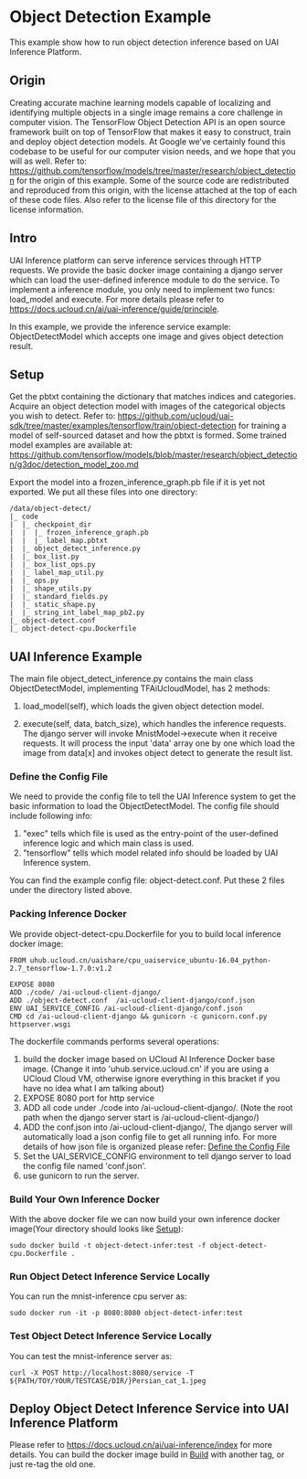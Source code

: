 # Object Detection Example
This example show how to run object detection inference based on UAI Inference Platform.
## Origin
Creating accurate machine learning models capable of localizing and identifying multiple objects in a single image remains a core challenge in computer vision. The TensorFlow Object Detection API is an open source framework built on top of TensorFlow that makes it easy to construct, train and deploy object detection models. At Google we’ve certainly found this codebase to be useful for our computer vision needs, and we hope that you will as well. Refer to: https://github.com/tensorflow/models/tree/master/research/object_detection for the origin of this example. Some of the source code are redistributed and reproduced from this origin, with the license attached at the top of each of these code files. Also refer to the license file of this directory for the license information.


## Intro
UAI Inference platform can serve inference services through HTTP requests. We provide the basic docker image containing a django server which can load the user-defined inference module to do the service. To implement a inference module, you only need to implement two funcs: load\_model and execute. For more details please refer to https://docs.ucloud.cn/ai/uai-inference/guide/principle.

In this example, we provide the inference service example: ObjectDetectModel which accepts one image and gives object detection result.

## Setup
Get the pbtxt containing the dictionary that matches indices and categories.
Acquire an object detection model with images of the categorical objects you wish to detect. Refer to:
https://github.com/ucloud/uai-sdk/tree/master/examples/tensorflow/train/object-detection
for training a model of self-sourced dataset and how the pbtxt is formed. Some trained model examples are available at:
https://github.com/tensorflow/models/blob/master/research/object_detection/g3doc/detection_model_zoo.md

Export the model into a frozen_inference_graph.pb file if it is yet not exported.
We put all these files into one directory:

	/data/object-detect/
	|_ code
	|  |_ checkpoint_dir
	|  |  |_ frozen_inference_graph.pb
	|  |  |_ label_map.pbtxt
	|  |_ object_detect_inference.py
	|  |_ box_list.py
	|  |_ box_list_ops.py
	|  |_ label_map_util.py
	|  |_ ops.py
	|  |_ shape_utils.py
	|  |_ standard_fields.py
	|  |_ static_shape.py
	|  |_ string_int_label_map_pb2.py
	|_ object-detect.conf
	|_ object-detect-cpu.Dockerfile

## UAI Inference Example
The main file object_detect_inference.py contains the main class ObjectDetectModel, implementing TFAiUcloudModel, has 2 methods:

1. load\_model(self), which loads the given object detection model. 

2. execute(self, data, batch_size), which handles the inference requests. The django server will invoke MnistModel->execute when it receive requests. It will process the input 'data' array one by one which load the image from data[x] and invokes object detect to generate the result list. 

### Define the Config File
We need to provide the config file to tell the UAI Inference system to get the basic information to load the ObjectDetectModel. The config file should include following info:

1. "exec" tells which file is used as the entry-point of the user-defined inference logic and which main class is used. 
2. "tensorflow" tells which model related info should be loaded by UAI Inference system.

You can find the example config file: object-detect.conf. Put these 2 files under the directory listed above.

### Packing Inference Docker
We provide object-detect-cpu.Dockerfile for you to build local inference docker image:

	FROM uhub.ucloud.cn/uaishare/cpu_uaiservice_ubuntu-16.04_python-2.7_tensorflow-1.7.0:v1.2

	EXPOSE 8080
	ADD ./code/ /ai-ucloud-client-django/
	ADD ./object-detect.conf  /ai-ucloud-client-django/conf.json
	ENV UAI_SERVICE_CONFIG /ai-ucloud-client-django/conf.json
	CMD cd /ai-ucloud-client-django && gunicorn -c gunicorn.conf.py httpserver.wsgi

The dockerfile commands performs several operations:
1. build the docker image based on UCloud AI Inference Docker base image. (Change it into 'uhub.service.ucloud.cn' if you are using a UCloud Cloud VM, otherwise ignore everything in this bracket if you have no idea what I am talking about)
2. EXPOSE 8080 port for http service
3. ADD all code under ./code into /ai-ucloud-client-django/. (Note the root path when the django server start is /ai-ucloud-client-django/)
4. ADD the conf.json into /ai-ucloud-client-django/, The django server will automatically load a json config file to get all running info. For more details of how json file is organized please refer: [Define the Config File](#define-the-config-file)
5. Set the UAI_SERVICE_CONFIG environment to tell django server to load the config file named 'conf.json'.
6. use gunicorn to run the server.

### Build Your Own Inference Docker
With the above docker file we can now build your own inference docker image(Your directory should looks like [Setup](#setup)):

	sudo docker build -t object-detect-infer:test -f object-detect-cpu.Dockerfile .

### Run Object Detect Inference Service Locally
You can run the mnist-inference cpu server as:

	sudo docker run -it -p 8080:8080 object-detect-infer:test

### Test Object Detect Inference Service Locally
You can test the mnist-inference server as:

	curl -X POST http://localhost:8080/service -T ${PATH/TOY/YOUR/TESTCASE/DIR/}Persian_cat_1.jpeg

## Deploy Object Detect Inference Service into UAI Inference Platform
Please refer to https://docs.ucloud.cn/ai/uai-inference/index for more details. You can build the docker image build in [Build](#build-your-own-inference-docker) with another tag, or just re-tag the old one.
